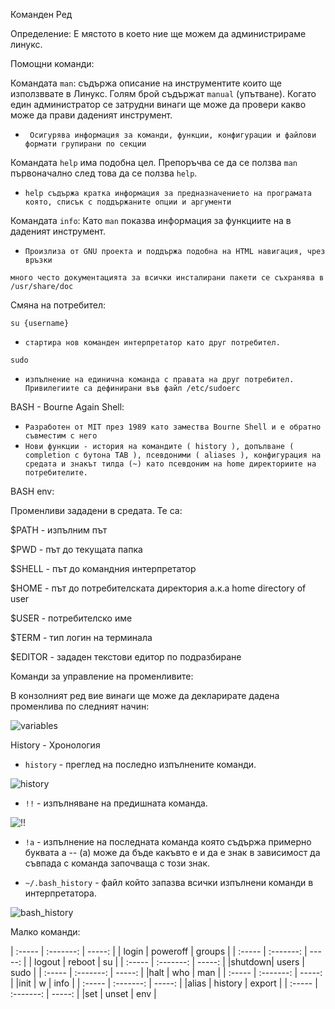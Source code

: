 Команден Ред

Определение:
Е мястото в което ние ще можем да администрираме линукс.



Помощни команди:

Командата `man`: съдържа описание на инструментите които ще използввате в Линукс. Голям брой съдържат `manual` (упътване).
Когато един администратор се затрудни винаги ще може да провери какво може да прави даденият инструмент.

- ` Осигурява информация за команди, функции, конфигурации и файлови формати групирани по секции`

Командата `help` има подобна цел. Препоръчва се да се ползва `man` първоначално след това да се ползва `help`.
- `help съдържа кратка информация за предназначението на програмата която, списък с поддържаните опции и аргументи`

Командата `info`: Като `man` показва информация за функциите на в даденият инструмент.

- `Произлиза от GNU проекта и поддържа подобна на HTML навигация, чрез връзки`

`много често документацията за всички инсталирани пакети се съхранява в  /usr/share/doc `

Смяна на потребител:

`su {username}`

- `стартира нов команден интерпретатор като друг потребител.` 

`sudo` 

- `изпълнение на единична команда с правата на друг потребител. Привилегиите са дефинирани във файл /etc/sudoerс`


BASH - Bourne Again Shell:

- `Разработен от MIT през 1989 като замества Bourne Shell и е обратно съвместим с него`
- `Нови функции - история на командите ( history ), допълване ( completion с бутона TAB ), псевдоними ( aliases ), конфигурация на средата и знакът тилда (~) като псевдоним на home директориите на потребителите.`

BASH env:

Променливи зададени в средата. Те са:

$PATH - изпълним път

$PWD - път до текущата папка

$SHELL - път до командния интерпретатор

$HOME - път до потребителската директория а.к.а home directory of user

$USER - потребителско име

$TERM - тип логин на терминала

$EDITOR - зададен текстови едитор по подразбиране


Команди за управление на променливите:

В конзолният ред вие винаги ще може да декларирате дадена променлива по следният начин:

![variables](https://github.com/nickkostov/LPIC/blob/master/gifs/variables_example.gif)


History - Хронология

- `history` - преглед на последно изпълнените команди.

![history](https://github.com/nickkostov/LPIC/blob/master/gifs/history.gif)

- `!!` - изпълняване на предишната команда.


![!!](https://github.com/nickkostov/LPIC/blob/master/gifs/!!.gif)

- `!а` - изпълнение на последната команда която съдържа примерно буквата а -- (а) може да бъде какъвто е и да е знак в зависимост да съвпада с команда започваща с този знак.

- `~/.bash_history` - файл който запазва всички изпълнени команди в интерпретатора.

![bash_history](https://github.com/nickkostov/LPIC/blob/master/gifs/bash_history.gif)


Малко команди: 

                               
| :----- | :-------: | -----: |
| login  | poweroff  | groups |
| :----- | :-------: | -----: |
| logout | reboot    |   su   |
| :----- | :-------: | -----: |
|shutdown| users     |  sudo  |
| :----- | :-------: | -----: |
|halt    | who       | man    |
| :----- | :-------: | -----: |
|init    | w         | info   |
| :----- | :-------: | -----: |
|alias   | history   | export |
| :----- | :-------: | -----: |
|set     | unset     | env    |
